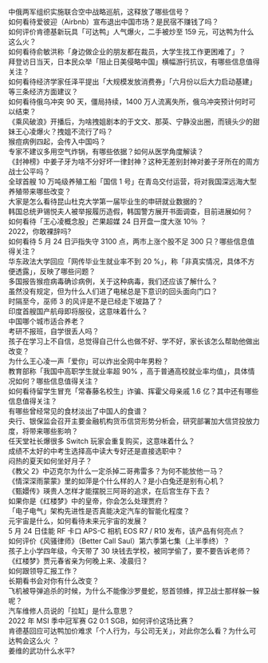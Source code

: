 中俄两军组织实施联合空中战略巡航，这释放了哪些信号？  
如何看待爱彼迎（Airbnb）宣布退出中国市场？是民宿不赚钱了吗？  
如何评价肯德基新玩具「可达鸭」人气爆火，二手被炒至 159 元，可达鸭为什么这么火？  
如何看待俞敏洪称「身边做企业的朋友都在裁员，大学生找工作更困难了」？  
拜登访日当天，日本民众举「阻止日美侵略中国」横幅游行抗议，有哪些信息值得关注？  
如何看待经济学家任泽平提出「大规模发放消费券」「六月份以后大力启动基建」等三条经济方面建议？  
如何看待俄乌冲突 90 天，僵局持续，1400 万人流离失所，俄乌冲突预计何时可以结束？  
《乘风破浪》开播后，为啥拽姐剧本的于文文、那英、宁静没出圈，而镜头少的甜妹王心凌爆火？拽姐不流行了吗？  
猴痘病例四起，会传入中国吗？  
专家不建议多用空气炸锅，有哪些依据？如何从医学角度解读？  
《封神榜》中姜子牙为啥不分好坏一律封神？这种无差别封神对姜子牙所在的周方战士公平吗？  
全球首艘 10 万吨级养殖工船「国信 1 号」在青岛交付运营，将对我国深远海大型养殖带来哪些改变？  
大家是怎么看待昆山杜克大学第一届毕业生的申研就业数据的？  
韩国总统尹锡悦夫人被举报履历造假，韩国警方展开书面调查，目前进展如何？  
如何看待「王心凌概念股」芒果超媒 24 日开盘一度大涨 10％ ？  
2022，你敢裸辞吗?  
如何看待 5 月 24 日沪指失守 3100 点，两市上涨个股不足 300 只？哪些信息值得关注？  
华东政法大学回应「网传毕业生就业率不到 20 %」，称「非真实情况，具体不方便透露」，反映了哪些问题？  
多国报告猴痘病毒确诊病例，关于这种病毒，我们还应该了解什么？  
虽然没有规定，但为什么人们进了电梯总是下意识的回头面向门口？  
时隔至今，巫师 3 的风评是不是已经走下坡路了？  
印度首艘国产航母即将服役，这意味着什么？  
中国哪个城市适合养老？  
考研不报班，自学很丢人吗？  
孩子在学习上不自信，总觉得自己什么也做不好、学不好，家长该怎么帮助他做出改变？  
为什么王心凌一声「爱你」可以炸出全网中年男粉？  
教育部称「我国中高职学生就业率超 90% ，高于普通高校就业率均值」，具体情况如何？哪些信息值得关注？  
如何看待留学生冒充「常春藤名校生」诈骗、挥霍父母亲戚 1.6 亿？其中还有哪些信息值得关注？  
有哪些曾经常见的食材淡出了中国人的食谱？  
央行、银保监会召开主要金融机构货币信贷形势分析会，研究部署加大信贷投放力度，将带来哪些影响？  
任天堂社长爆很多 Switch 玩家会重复购买，这意味着什么？  
成绩不太好的中考生选择高中读大专好还是直接选职中？  
闷热的夏天如何坐好月子？  
《教父 2》中迈克尔为什么一定杀掉二哥弗雷多？为何不能放他一马？  
《情深深雨蒙蒙》里的如萍是个什么样的人？是小白兔还是别有心机？  
《甄嬛传》瑛贵人怎样才能摆脱三阿哥的追求，在后宫生存下去？  
如果你是《红楼梦》中的皇帝，你会怎么处理贾府？  
「电子电气」架构先进性是否真能决定汽车的智能化程度？  
元宇宙是什么，如何看待未来元宇宙的发展？  
5 月 24 日佳能 RF 卡口 APS-C 相机 EOS R7 / R10 发布，该产品有何亮点？  
如何评价《风骚律师》（Better Call Saul）第六季第七集（上半季终）？  
孩子上小学四年级，今天带了 30 块钱去学校，被同学偷了，要不要告诉老师？  
《红楼梦》贾元春省亲为何晚上来、凌晨归？  
如何跟领导汇报工作？  
长期看书会对你有什么改变？  
飞机被导弹追杀的时候，为什么不能像沙罗曼蛇，怒首领蜂，捍卫战士那样躲一躲呢？  
汽车维修人员说的「拉缸」是什么意思？  
2022 年 MSI 季中冠军赛 G2 0:1 SGB，如何评价这场比赛？  
肯德基回应可达鸭加价难求「个人行为，与公司无关」，对此你怎么看？为什么可达鸭会这么火 ？  
姜维的武功什么水平?  
